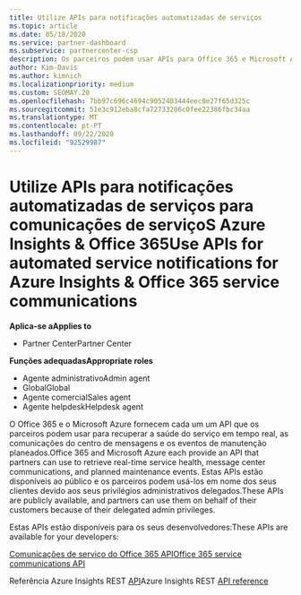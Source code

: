 ```yaml
---
title: Utilize APIs para notificações automatizadas de serviços
ms.topic: article
ms.date: 05/18/2020
ms.service: partner-dashboard
ms.subservice: partnercenter-csp
description: Os parceiros podem usar APIs para Office 365 e Microsoft Azure Partners para saúde de serviço em tempo real, comunicações de centros de mensagens e eventos de manutenção planeados.
author: Kim-Davis
ms.author: kimnich
ms.localizationpriority: medium
ms.custom: SEOMAY.20
ms.openlocfilehash: 7bb97c696c4694c9052403444eec0e27f65d325c
ms.sourcegitcommit: 51e3c912eba8cfa72733206c0fee22386fbc34aa
ms.translationtype: MT
ms.contentlocale: pt-PT
ms.lasthandoff: 09/22/2020
ms.locfileid: "92529987"
---
```

# <a name="use-apis-for-automated-service-notifications-for-azure-insights--office-365-service-communications"></a><span data-ttu-id="ef9fd-103">Utilize APIs para notificações automatizadas de serviços para comunicações de serviçoS Azure Insights & Office 365</span><span class="sxs-lookup"><span data-stu-id="ef9fd-103">Use APIs for automated service notifications for Azure Insights & Office 365 service communications</span></span>

<span data-ttu-id="ef9fd-104">**Aplica-se a**</span><span class="sxs-lookup"><span data-stu-id="ef9fd-104">**Applies to**</span></span>

-  <span data-ttu-id="ef9fd-105">Partner Center</span><span class="sxs-lookup"><span data-stu-id="ef9fd-105">Partner Center</span></span>

<span data-ttu-id="ef9fd-106">**Funções adequadas**</span><span class="sxs-lookup"><span data-stu-id="ef9fd-106">**Appropriate roles**</span></span>

- <span data-ttu-id="ef9fd-107">Agente administrativo</span><span class="sxs-lookup"><span data-stu-id="ef9fd-107">Admin agent</span></span>
- <span data-ttu-id="ef9fd-108">Global</span><span class="sxs-lookup"><span data-stu-id="ef9fd-108">Global</span></span> 
- <span data-ttu-id="ef9fd-109">Agente comercial</span><span class="sxs-lookup"><span data-stu-id="ef9fd-109">Sales agent</span></span>
- <span data-ttu-id="ef9fd-110">Agente helpdesk</span><span class="sxs-lookup"><span data-stu-id="ef9fd-110">Helpdesk agent</span></span>

<span data-ttu-id="ef9fd-111">O Office 365 e o Microsoft Azure fornecem cada um um API que os parceiros podem usar para recuperar a saúde do serviço em tempo real, as comunicações do centro de mensagens e os eventos de manutenção planeados.</span><span class="sxs-lookup"><span data-stu-id="ef9fd-111">Office 365 and Microsoft Azure each provide an API that partners can use to retrieve real-time service health, message center communications, and planned maintenance events.</span></span> <span data-ttu-id="ef9fd-112">Estas APIs estão disponíveis ao público e os parceiros podem usá-los em nome dos seus clientes devido aos seus privilégios administrativos delegados.</span><span class="sxs-lookup"><span data-stu-id="ef9fd-112">These APIs are publicly available, and partners can use them on behalf of their customers because of their delegated admin privileges.</span></span>

<span data-ttu-id="ef9fd-113">Estas APIs estão disponíveis para os seus desenvolvedores:</span><span class="sxs-lookup"><span data-stu-id="ef9fd-113">These APIs are available for your developers:</span></span>

[<span data-ttu-id="ef9fd-114">Comunicações de serviço do Office 365 API</span><span class="sxs-lookup"><span data-stu-id="ef9fd-114">Office 365 service communications API</span></span>](/office/office-365-management-api/office-365-service-communications-api-reference)


<span data-ttu-id="ef9fd-115">Referência Azure Insights REST [API](/rest/api/monitor/)</span><span class="sxs-lookup"><span data-stu-id="ef9fd-115">Azure Insights REST [API reference](/rest/api/monitor/)</span></span>

 

 
